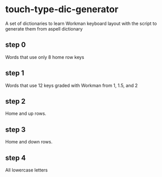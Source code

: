 # touch-type-dic-generator

A set of dictionaries to learn Workman keyboard layout with the script
to generate them from aspell dictionary

## step 0

Words that use only 8 home row keys

## step 1

Words that use 12 keys graded with Workman from 1, 1.5, and 2

## step 2

Home and up rows.

## step 3

Home and down rows.

## step 4

All lowercase letters

